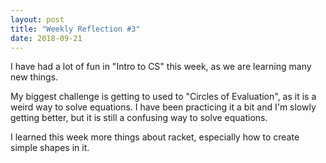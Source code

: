 ```yaml
---
layout: post
title: "Weekly Reflection #3"
date: 2018-09-21
---
```


I have had a lot of fun in "Intro to CS" this week, as we are learning many new things.

My biggest challenge is getting to used to "Circles of Evaluation", as it is a weird way to solve equations. I have been practicing it a bit and I'm slowly getting better, but it is still a confusing way to solve equations.

I learned this week more things about racket, especially how to create simple shapes in it.
